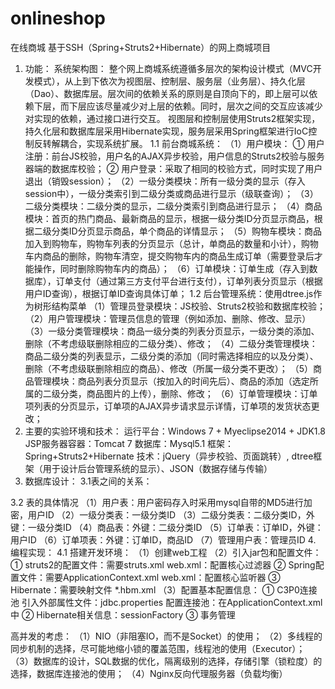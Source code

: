 # onlineshop
在线商城
基于SSH（Spring+Struts2+Hibernate）的网上商城项目
1. 功能：
系统架构图：
    整个网上商城系统遵循多层次的架构设计模式（MVC开发模式），从上到下依次为视图层、控制层、服务层（业务层）、持久化层（Dao）、数据库层。层次间的依赖关系的原则是自顶向下的，即上层可以依赖下层，而下层应该尽量减少对上层的依赖。同时，层次之间的交互应该减少对实现的依赖，通过接口进行交互。
    视图层和控制层使用Struts2框架实现，持久化层和数据库层采用Hibernate实现，服务层采用Spring框架进行IoC控制反转解耦合，实现系统扩展。
1.1 前台商城系统：
（1）用户模块：
① 用户注册：前台JS校验，用户名的AJAX异步校验，用户信息的Struts2校验与服务器端的数据库校验；
② 用户登录：采取了相同的校验方式，同时实现了用户退出（销毁session）；
（2）一级分类模块：所有一级分类的显示（存入session中），一级分类索引到二级分类或商品进行显示（级联查询）；
（3）二级分类模块：二级分类的显示，二级分类索引到商品进行显示；
（4）商品模块：首页的热门商品、最新商品的显示，根据一级分类ID分页显示商品，根据二级分类ID分页显示商品，单个商品的详情显示；
（5）购物车模块：商品加入到购物车，购物车列表的分页显示（总计，单商品的数量和小计），购物车内商品的删除，购物车清空，提交购物车内的商品生成订单（需要登录后才能操作，同时删除购物车内的商品）；
（6）订单模块：订单生成（存入到数据库），订单支付（通过第三方支付平台进行支付），订单列表分页显示（根据用户ID查询），根据订单ID查询具体订单；
1.2 后台管理系统：使用dtree.js作为树形结构菜单
（1）管理员登录模块：JS校验、Struts2校验和数据库校验；
（2）用户管理模块：管理员信息的管理（例如添加、删除、修改、显示）
（3）一级分类管理模块：商品一级分类的列表分页显示，一级分类的添加、删除（不考虑级联删除相应的二级分类）、修改；
（4）二级分类管理模块：商品二级分类的列表显示，二级分类的添加（同时需选择相应的以及分类）、删除（不考虑级联删除相应的商品）、修改（所属一级分类不更改）；
（5）商品管理模块：商品列表分页显示（按加入的时间先后）、商品的添加（选定所属的二级分类，商品图片的上传），删除、修改；
（6）订单管理模块：订单项列表的分页显示，订单项的AJAX异步请求显示详情，订单项的发货状态更改；
2. 主要的实验环境和技术：
运行平台：Windows 7 + Myeclipse2014 + JDK1.8
JSP服务器容器：Tomcat 7
数据库：Mysql5.1
框架：Spring+Struts2+Hibernate
技术：jQuery（异步校验、页面跳转）, dtree框架（用于设计后台管理系统的显示）、JSON（数据存储与传输）
3. 数据库设计：
3.1表之间的关系：
 
3.2 表的具体情况
（1）用户表：用户密码存入时采用mysql自带的MD5进行加密，用户ID
（2）一级分类表：一级分类ID
（3）二级分类表：二级分类ID，外键：一级分类ID
（4）商品表：外键：二级分类ID
（5）订单表：订单ID，外键：用户ID
（6）订单项表：外键：订单ID，商品ID
（7）管理用户表：管理员ID
4. 编程实现：
4.1 搭建开发环境：
（1）创建web工程
（2）引入jar包和配置文件：
① struts2的配置文件：需要struts.xml
   web.xml：配置核心过滤器
② Spring配置文件：需要ApplicationContext.xml
   web.xml：配置核心监听器
③ Hibernate：需要映射文件 *.hbm.xml
（3）配置基本配置信息：
① C3P0连接池
   引入外部属性文件：jdbc.properties
   配置连接池：在ApplicationContext.xml中
② Hibernate相关信息：sessionFactory
③ 事务管理

高并发的考虑：
（1）NIO（非阻塞IO，而不是Socket）的使用；
（2）多线程的同步机制的选择，尽可能地缩小锁的覆盖范围，线程池的使用（Executor）；
（3）数据库的设计，SQL数据的优化，隔离级别的选择，存储引擎（锁粒度）的选择，数据库连接池的使用；
（4）Nginx反向代理服务器（负载均衡）
